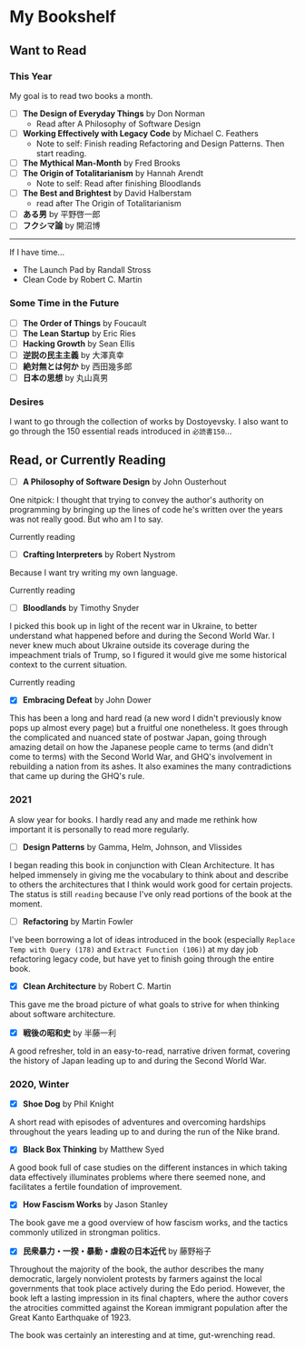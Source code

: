 # My Bookshelf

## Want to Read

### This Year

My goal is to read two books a month.

- [ ] **The Design of Everyday Things** by Don Norman
    - Read after A Philosophy of Software Design
- [ ] **Working Effectively with Legacy Code** by Michael C. Feathers
    - Note to self: Finish reading Refactoring and Design Patterns. Then start
      reading.
- [ ] **The Mythical Man-Month** by Fred Brooks
- [ ] **The Origin of Totalitarianism** by Hannah Arendt
    - Note to self: Read after finishing Bloodlands
- [ ] **The Best and Brightest** by David Halberstam
    - read after The Origin of Totalitarianism
- [ ] **ある男** by 平野啓一郎
- [ ] **フクシマ論** by 開沼博

--- 

If I have time...

- The Launch Pad by Randall Stross
- Clean Code by Robert C. Martin

### Some Time in the Future

- [ ] **The Order of Things** by Foucault
- [ ] **The Lean Startup** by Eric Ries
- [ ] **Hacking Growth** by Sean Ellis
- [ ] **逆説の民主主義** by 大澤真幸
- [ ] **絶対無とは何か** by 西田幾多郎
- [ ] **日本の思想** by 丸山真男

### Desires

I want to go through the collection of works by Dostoyevsky.
I also want to go through the 150 essential reads introduced in `必読書150`...

## Read, or Currently Reading

- [ ] **A Philosophy of Software Design** by John Ousterhout

One nitpick: I thought that trying to convey the author's authority on
programming by bringing up the lines of code he's written over the years was
not really good. But who am I to say.

Currently reading

- [ ] **Crafting Interpreters** by Robert Nystrom

Because I want try writing my own language.

Currently reading

- [ ] **Bloodlands** by Timothy Snyder

I picked this book up in light of the recent war in Ukraine, to better
understand what happened before and during the Second World War. I never
knew much about Ukraine outside its coverage during the impeachment trials
of Trump, so I figured it would give me some historical context to the
current situation.

Currently reading

- [x] **Embracing Defeat** by John Dower

This has been a long and hard read (a new word I didn't previously know pops
up almost every page) but a fruitful one nonetheless. It goes through the
complicated and nuanced state of postwar Japan, going through amazing detail
on how the Japanese people came to terms (and didn't come to terms) with the
Second World War, and GHQ's involvement in rebuilding a nation from its ashes.
It also examines the many contradictions that came up during the GHQ's rule.

### 2021

A slow year for books. I hardly read any and made me rethink how important it is
personally to read more regularly.

- [ ] **Design Patterns** by Gamma, Helm, Johnson, and Vlissides

I began reading this book in conjunction with Clean Architecture. It has
helped immensely in giving me the vocabulary to think about and describe to
others the architectures that I think would work good for certain projects.
The status is still `reading` because I've only read portions of the book
at the moment.

- [ ] **Refactoring** by Martin Fowler

I've been borrowing a lot of ideas introduced in the book (especially
`Replace Temp with Query (178)` and `Extract Function (106)`) at my day job
refactoring legacy code, but have yet to finish going through the entire book.

- [x] **Clean Architecture** by Robert C. Martin

This gave me the broad picture of what goals to strive for when thinking
about software architecture.

- [x] **戦後の昭和史** by 半藤一利

A good refresher, told in an easy-to-read, narrative driven format, covering
the history of Japan leading up to and during the Second World War.

### 2020, Winter

- [x] **Shoe Dog** by Phil Knight

A short read with episodes of adventures and overcoming hardships throughout
the years leading up to and during the run of the Nike brand.

- [x] **Black Box Thinking** by Matthew Syed

A good book full of case studies on the different instances in which taking
data effectively illuminates problems where there seemed none, and
facilitates a fertile foundation of improvement.

- [x] **How Fascism Works** by Jason Stanley

The book gave me a good overview of how fascism works, and the tactics commonly
utilized in strongman politics.

- [x] **民衆暴力・一揆・暴動・虐殺の日本近代** by 藤野裕子

Throughout the majority of the book, the author describes the many democratic,
largely nonviolent protests by farmers against the local governments that took
place actively during the Edo period. However, the book left a lasting
impression in its final chapters, where the author covers the atrocities
committed against the Korean immigrant population after the Great Kanto
Earthquake of 1923.

The book was certainly an interesting and at time, gut-wrenching read.

